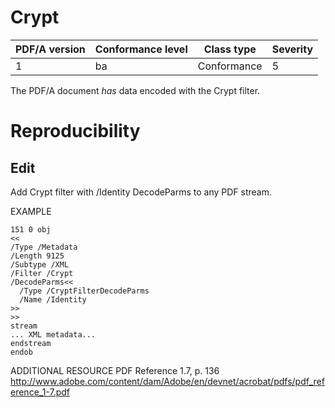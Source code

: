 # Crypt

| PDF/A version | Conformance level | Class type  | Severity |
| ------------- | ----------------- | ----------  | -------- |
| 1             | ba                | Conformance | 5        |

The PDF/A document _has_ data encoded with the Crypt filter.

# Reproducibility
## Edit
Add Crypt filter with /Identity DecodeParms to any PDF stream.

EXAMPLE
```
151 0 obj
<<
/Type /Metadata
/Length 9125
/Subtype /XML
/Filter /Crypt
/DecodeParms<<
  /Type /CryptFilterDecodeParms
  /Name /Identity
>>
>>
stream
... XML metadata...
endstream
endob
```

ADDITIONAL RESOURCE
PDF Reference 1.7, p. 136
http://www.adobe.com/content/dam/Adobe/en/devnet/acrobat/pdfs/pdf_reference_1-7.pdf
